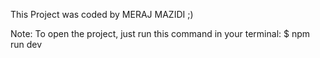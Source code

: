 This Project was coded by MERAJ MAZIDI ;)

Note:
To open the project, just run this command in your terminal:
$ npm run dev